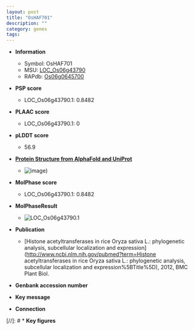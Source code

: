 ```yaml
---
layout: post
title: "OsHAF701"
description: ""
category: genes
tags: 
---
```


* **Information**  
    + Symbol: OsHAF701  
    + MSU: [LOC_Os06g43790](http://rice.plantbiology.msu.edu/cgi-bin/ORF_infopage.cgi?orf=LOC_Os06g43790)  
    + RAPdb: [Os06g0645700](http://rapdb.dna.affrc.go.jp/viewer/gbrowse_details/irgsp1?name=Os06g0645700)  

* **PSP score**  
    + LOC_Os06g43790.1: 0.8482 

* **PLAAC score**  
    + LOC_Os06g43790.1: 0 

* **pLDDT score**
    + 56.9

* **[Protein Structure from AlphaFold and UniProt](https://www.uniprot.org/uniprotkb/Q67W65/entry#structure)**
    + ![image](https://ricepsp.github.io/images/Q6/AF-Q67W65-F1.png))

* **MolPhase score**
    + LOC_Os06g43790.1: 0.8482

* **MolPhaseResult**
    + ![LOC_Os06g43790.1](https://ricepsp.github.io/pictures/LOC_Os06g/LOC_Os06g43790.1.png)

* **Publication**  
    + [Histone acetyltransferases in rice Oryza sativa L.: phylogenetic analysis, subcellular localization and expression](http://www.ncbi.nlm.nih.gov/pubmed?term=Histone acetyltransferases in rice Oryza sativa L.: phylogenetic analysis, subcellular localization and expression%5BTitle%5D), 2012, BMC Plant Biol.

* **Genbank accession number**  

* **Key message**  

* **Connection**  

[//]: # * **Key figures**  



